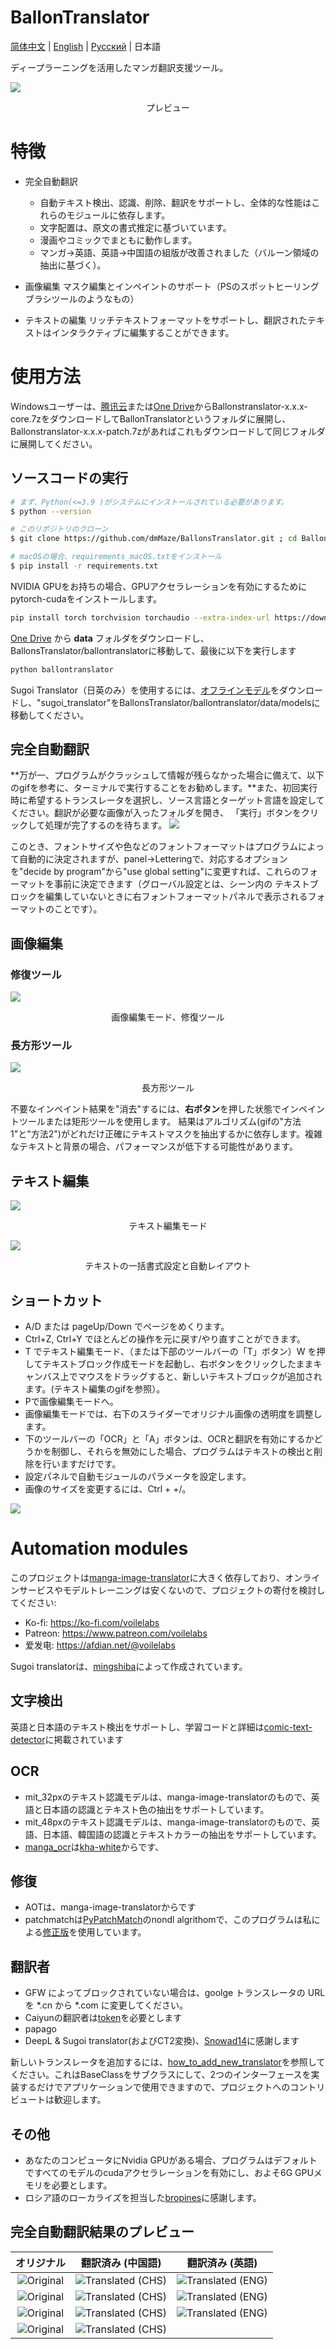# BallonTranslator
[简体中文](README.md) | [English](README_RU.md) | [Русский](README_RU.md) | 日本語

ディープラーニングを活用したマンガ翻訳支援ツール。

<img src="doc/src/ui0.jpg" div align=center>

<p align=center>
プレビュー
</p>

# 特徴
* 完全自動翻訳
  - 自動テキスト検出、認識、削除、翻訳をサポートし、全体的な性能はこれらのモジュールに依存します。
  - 文字配置は、原文の書式推定に基づいています。
  - 漫画やコミックでまともに動作します。
  - マンガ->英語、英語->中国語の組版が改善されました（バルーン領域の抽出に基づく）。

* 画像編集
  マスク編集とインペイントのサポート（PSのスポットヒーリングブラシツールのようなもの）

* テキストの編集
  リッチテキストフォーマットをサポートし、翻訳されたテキストはインタラクティブに編集することができます。

# 使用方法

Windowsユーザーは、[腾讯云](https://share.weiyun.com/xoRhz9i4)または[One Drive](https://1drv.ms/u/s!AlBRd6SKRepfapXEdiIFun72Bls?e=onUera)からBallonstranslator-x.x.x-core.7zをダウンロードしてBallonTranslatorというフォルダに展開し、Ballonstranslator-x.x.x-patch.7zがあればこれもダウンロードして同じフォルダに展開してください。

## ソースコードの実行

```bash
# まず、Python(<=3.9 )がシステムにインストールされている必要があります。
$ python --version

# このリポジトリのクローン
$ git clone https://github.com/dmMaze/BallonsTranslator.git ; cd BallonsTranslator

# macOSの場合、requirements_macOS.txtをインストール
$ pip install -r requirements.txt
```

NVIDIA GPUをお持ちの場合、GPUアクセラレーションを有効にするためにpytorch-cudaをインストールします。

```bash
pip install torch torchvision torchaudio --extra-index-url https://download.pytorch.org/whl/cu116
```

[One Drive](https://1drv.ms/u/s!AlBRd6SKRepfapXEdiIFun72Bls?e=onUera) から **data** フォルダをダウンロードし、BallonsTranslator/ballontranslatorに移動して、最後に以下を実行します
```bash
python ballontranslator
```


Sugoi Translator（日英のみ）を使用するには、[オフラインモデル](https://drive.google.com/drive/folders/1KnDlfUM9zbnYFTo6iCbnBaBKabXfnVJm)をダウンロードし、"sugoi_translator"をBallonsTranslator/ballontranslator/data/modelsに移動してください。

## 完全自動翻訳
**万が一、プログラムがクラッシュして情報が残らなかった場合に備えて、以下のgifを参考に、ターミナルで実行することをお勧めします。**また、初回実行時に希望するトランスレータを選択し、ソース言語とターゲット言語を設定してください。翻訳が必要な画像が入ったフォルダを開き、
「実行」ボタンをクリックして処理が完了するのを待ちます。
<img src="doc/src/run.gif">

このとき、フォントサイズや色などのフォントフォーマットはプログラムによって自動的に決定されますが、panel->Letteringで、対応するオプションを"decide by program"から"use global setting"に変更すれば、これらのフォーマットを事前に決定できます（グローバル設定とは、シーン内の
テキストブロックを編集していないときに右フォントフォーマットパネルで表示されるフォーマットのことです）。

## 画像編集

### 修復ツール
<img src="doc/src/imgedit_inpaint.gif">
<p align = "center">
画像編集モード、修復ツール
</p>

### 長方形ツール
<img src="doc/src/rect_tool.gif">
<p align = "center">
長方形ツール
</p>

不要なインペイント結果を"消去"するには、**右ボタン**を押した状態でインペイントツールまたは矩形ツールを使用します。
結果はアルゴリズム(gifの"方法1"と"方法2")がどれだけ正確にテキストマスクを抽出するかに依存します。複雑なテキストと背景の場合、パフォーマンスが低下する可能性があります。

## テキスト編集
<img src="doc/src/textedit.gif">
<p align = "center">
テキスト編集モード
</p>

<img src="doc/src/multisel_autolayout.gif" div align=center>
<p align=center>
テキストの一括書式設定と自動レイアウト
</p>

## ショートカット
* A/D または pageUp/Down でページをめくります。
* Ctrl+Z, Ctrl+Y でほとんどの操作を元に戻す/やり直すことができます。
* T でテキスト編集モード、（または下部のツールバーの「T」ボタン）W を押してテキストブロック作成モードを起動し、右ボタンをクリックしたままキャンバス上でマウスをドラッグすると、新しいテキストブロックが追加されます。(テキスト編集のgifを参照）。
* Pで画像編集モードへ。
* 画像編集モードでは、右下のスライダーでオリジナル画像の透明度を調整します。
* 下のツールバーの「OCR」と「A」ボタンは、OCRと翻訳を有効にするかどうかを制御し、それらを無効にした場合、プログラムはテキストの検出と削除を行いますだけです。
* 設定パネルで自動モジュールのパラメータを設定します。
* 画像のサイズを変更するには、Ctrl + +/。

<img src="doc/src/configpanel.png">


# Automation modules
このプロジェクトは[manga-image-translator](https://github.com/zyddnys/manga-image-translator)に大きく依存しており、オンラインサービスやモデルトレーニングは安くないので、プロジェクトの寄付を検討してください:
- Ko-fi: <https://ko-fi.com/voilelabs>
- Patreon: <https://www.patreon.com/voilelabs>
- 爱发电: <https://afdian.net/@voilelabs>

Sugoi translatorは、[mingshiba](https://www.patreon.com/mingshiba)によって作成されています。

## 文字検出
英語と日本語のテキスト検出をサポートし、学習コードと詳細は[comic-text-detector](https://github.com/dmMaze/comic-text-detector)に掲載されています

## OCR
 * mit_32pxのテキスト認識モデルは、manga-image-translatorのもので、英語と日本語の認識とテキスト色の抽出をサポートしています。
 * mit_48pxのテキスト認識モデルは、manga-image-translatorのもので、英語、日本語、韓国語の認識とテキストカラーの抽出をサポートしています。
 * [manga_ocr](https://github.com/kha-white/manga-ocr)は[kha-white](https://github.com/kha-white)からです、

## 修復
  * AOTは、manga-image-translatorからです
  * patchmatchは[PyPatchMatch](https://github.com/vacancy/PyPatchMatch)のnondl algrithomで、このプログラムは私による[修正版](https://github.com/dmMaze/PyPatchMatchInpaint)を使用しています。


## 翻訳者

 * GFW によってブロックされていない場合は、goolge トランスレータの URL を *.cn から *.com に変更してください。
 * Caiyunの翻訳者は[token](https://dashboard.caiyunapp.com/)を必要とします
 * papago
 * DeepL & Sugoi translator(およびCT2変換)、[Snowad14](https://github.com/Snowad14)に感謝します

 新しいトランスレータを追加するには、[how_to_add_new_translator](doc/how_to_add_new_translator.md)を参照してください。これはBaseClassをサブクラスにして、2つのインターフェースを実装するだけでアプリケーションで使用できますので、プロジェクトへのコントリビュートは歓迎します。


## その他
* あなたのコンピュータにNvidia GPUがある場合、プログラムはデフォルトですべてのモデルのcudaアクセラレーションを有効にし、およそ6G GPUメモリを必要とします。
* ロシア語のローカライズを担当した[bropines](https://github.com/bropines)に感謝します。

## 完全自動翻訳結果のプレビュー
|            オリジナル            |         翻訳済み (中国語)         |         翻訳済み (英語)         |
| :-----------------------------------------------------------------------------------------: | :-----------------------------------------------------------------------------------------: | :-----------------------------------------------------------------------------------------: |
|![Original](ballontranslator/data/testpacks/manga/original2.jpg 'https://twitter.com/mmd_96yuki/status/1320122899005460481')| ![Translated (CHS)](doc/src/result2.png) | ![Translated (ENG)](doc/src/original2_eng.png) |
|![Original](ballontranslator/data/testpacks/manga/original3.jpg 'https://twitter.com/_taroshin_/status/1231099378779082754')| ![Translated (CHS)](doc/src/original3.png) | ![Translated (ENG)](doc/src/original3_eng.png) |
| ![Original](ballontranslator/data//testpacks/manga/AisazuNihaIrarenai-003.jpg) | ![Translated (CHS)](doc/src/AisazuNihaIrarenai-003.png) | ![Translated (ENG)](doc/src/AisazuNihaIrarenai-003_eng.png) |
|           ![Original](ballontranslator/data//testpacks/comics/006049.jpg)           | ![Translated (CHS)](doc/src/006049.png) | |
